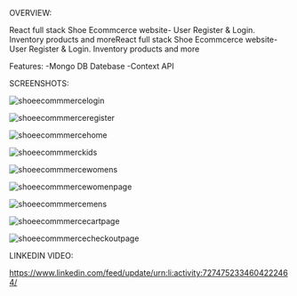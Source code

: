 
OVERVIEW:

React full stack Shoe Ecommcerce website- User Register & Login. Inventory products and moreReact full stack Shoe Ecommcerce website- User Register & Login. Inventory products and more



Features: 
-Mongo DB Datebase
-Context API




SCREENSHOTS:



![shoeecommmercelogin](https://github.com/user-attachments/assets/0c971b20-ded6-4ffc-898f-83b840c761ff)

![shoeecommmerceregister](https://github.com/user-attachments/assets/4dbbc8d1-ae87-4cac-87c4-4dfb167a88c8)

![shoeecommmercehome](https://github.com/user-attachments/assets/1f1ca2c4-3362-403f-aaba-2dfbfbaeb6a9)


![shoeecommmerckids](https://github.com/user-attachments/assets/5c97b01c-d327-4817-a58a-1f6a14af5510)


![shoeecommmercewomens](https://github.com/user-attachments/assets/ddccfa49-68da-4577-9aec-bd6a876f8e28)



![shoeecommmercewomenpage](https://github.com/user-attachments/assets/b90510fc-87c0-4075-8cf0-b18f4c22f926)



![shoeecommmercemens](https://github.com/user-attachments/assets/ca94bbbc-2bc2-47d7-868c-625e64ac28e9)


![shoeecommmercecartpage](https://github.com/user-attachments/assets/fee99da2-6054-4434-aa16-2724539f8272)

![shoeecommmercecheckoutpage](https://github.com/user-attachments/assets/e5564d23-0228-4db4-aaa1-e919a32b34d8)



LINKEDIN VIDEO:


https://www.linkedin.com/feed/update/urn:li:activity:7274752334604222464/
